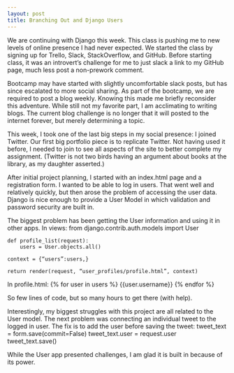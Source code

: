 ```yaml
---
layout: post
title: Branching Out and Django Users
---
```


We are continuing with Django this week.  This class is pushing me to new levels of online presence I had never expected.  We started the class by signing up for Trello, Slack, StackOverflow, and GitHub.  Before starting class, it was an introvert’s challenge for me to just slack a link to my GitHub page, much less post a non-prework comment.  

Bootcamp may have started with slightly uncomfortable slack posts, but has since escalated to more social sharing.  As part of the bootcamp, we are required to post a blog weekly.  Knowing this made me briefly reconsider this adventure.  While still not my favorite part, I am acclimating to writing blogs.  The current blog challenge is no longer that it will posted to the internet forever, but merely determining a topic.  

This week, I took one of the last big steps in my social presence: I joined Twitter.  Our first big portfolio piece is to replicate Twitter.  Not having used it before, I needed to join to see all aspects of the site to better complete my assignment.  (Twitter is not two birds having an argument about books at the library, as my daughter asserted.)

After initial project planning, I started with an index.html page and a registration form.  I wanted to be able to log in users.  That went well and relatively quickly, but then arose the problem of accessing the user data.  Django is nice enough to provide a User Model in which validation and password security are built in.  

The biggest problem has been getting the User information and using it in other apps.  In views:
	from django.contrib.auth.models import User

	def profile_list(request):
		users = User.objects.all()

	context = {“users”:users,}

	return render(request, “user_profiles/profile.html”, context)
In profile.html:
	{% for user in users %}
		{{user.username}}
	{% endfor %}

So few lines of code, but so many hours to get there (with help).

Interestingly, my biggest struggles with this project are all related to the User model.  The next problem was connecting an individual tweet to the logged in user.  The fix is to add the user before saving the tweet:
	tweet_text = form.save(commit=False)
	tweet_text.user = request.user
	tweet_text.save()

While the User app presented challenges, I am glad it is built in because of its power.